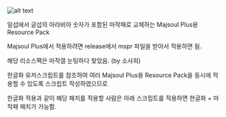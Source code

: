![alt text](https://github.com/ToycubePf/MajakPlusKorean/blob/master/preview.png)

일섭에서 글섭의 아라비아 숫자가 포함된 마작패로 교체하는 Majsoul Plus용 Resource Pack

Majsoul Plus에서 적용하려면 release에서 mspr 파일을 받아서 적용하면 됨.


해당 리소스팩은 마작갤 눈팅하다 찾았음. (by 소사희)


한글화 유저스크립트를 참조하여 여러 Majsoul Plus용 Resource Pack을 동시에 적용할 수 있도록 스크립트 작성하였으므로

한글화 적용과 같이 해당 패치를 적용할 사람은 아래 스크립트를 적용하면 한글화 + 마작패 패치가 가능함.

